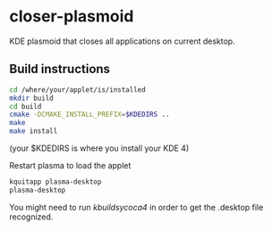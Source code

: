 closer-plasmoid
===============

KDE plasmoid that closes all applications on current desktop.

## Build instructions

```bash
cd /where/your/applet/is/installed
mkdir build
cd build
cmake -DCMAKE_INSTALL_PREFIX=$KDEDIRS .. 
make 
make install
```
(your $KDEDIRS is where you install your KDE 4)

Restart plasma to load the applet
```bash
kquitapp plasma-desktop
plasma-desktop
```
You might need to run *kbuildsycoca4*
in order to get the .desktop file recognized.